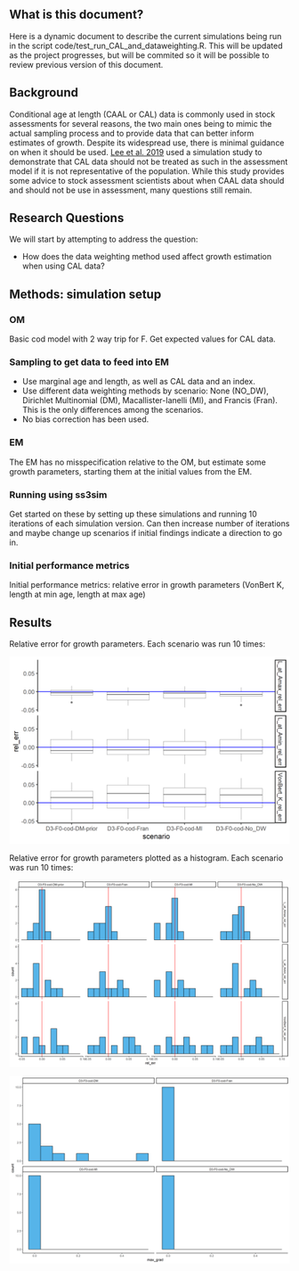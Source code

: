 
## What is this document?

Here is a dynamic document to describe the current simulations being run
in the script code/test\_run\_CAL\_and\_dataweighting.R. This will be updated as the project
progresses, but will be commited so it will be possible to review
previous version of this document.

## Background

Conditional age at length (CAAL or CAL) data is commonly used in stock
assessments for several reasons, the two main ones being to mimic the
actual sampling process and to provide data that can better inform
estimates of growth. Despite its widespread use, there is minimal
guidance on when it should be used. [Lee et
al. 2019](https://doi.org/10.1016/j.fishres.2019.04.007) used a
simulation study to demonstrate that CAL data should not be treated as
such in the assessment model if it is not representative of the
population. While this study provides some advice to stock assessment
scientists about when CAAL data should and should not be use in
assessment, many questions still remain.

## Research Questions

We will start by attempting to address the question:

  - How does the data weighting method used affect growth estimation when using CAL data?

## Methods: simulation setup

### OM

Basic cod model with 2 way trip for F. Get expected values for CAL data.

### Sampling to get data to feed into EM

  - Use marginal age and length, as well as CAL data and an index.
  - Use different data weighting methods by scenario: None (NO_DW), Dirichlet Multinomial (DM), Macallister-Ianelli (MI), and Francis (Fran). This is the only differences among the scenarios.
  - No bias correction has been used.

### EM

The EM has no misspecification relative to the OM, but estimate some
growth parameters, starting them at the initial values from the EM.

### Running using ss3sim

Get started on these by setting up these simulations and running 10
iterations of each simulation version. Can then increase number of
iterations and maybe change up scenarios if initial findings indicate a
direction to go in.

### Initial performance metrics

Initial performance metrics: relative error in growth
parameters (VonBert K, length at min age, length at max age)

## Results

Relative error for growth parameters. Each scenario was run 10 times:

![Relative error for growth parameters. Each scenario was run 10 times.](../results/plots/CAL_and_data_weight/growth_re_boxplot.png)

Relative error for growth parameters plotted as a histogram. Each scenario was run 10 times:

![Relative error for growth parameters plotted as a histogram. Each scenario was run 10 times.](../results/plots/CAL_and_data_weight/growth_re_hist.png)


![Max gradient by scenario. Note convergence issues with some Dirichlet Multinomial Scenarios.](../results/plots/CAL_and_data_weight/max_gradient_by_scen.png)

<!-- It may be useful to add a few key graphics here and a key table summary.-->

<!-- If someone wants more details, they can look in the "results" folder to -->

<!-- explore whichever metrics they would like to.  -->
